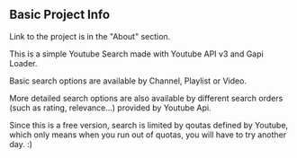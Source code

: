 ## Basic Project Info

Link to the project is in the "About" section. 

This is a simple Youtube Search made with Youtube API v3 and Gapi Loader. 

Basic search options are available by Channel, Playlist or Video. 

More detailed search options are also available by different search orders (such as rating, relevance...) provided by Youtube Api. 

Since this is a free version, search is limited by qoutas defined by Youtube, which only means when you run out of quotas, you will have to try another day. :) 

 


